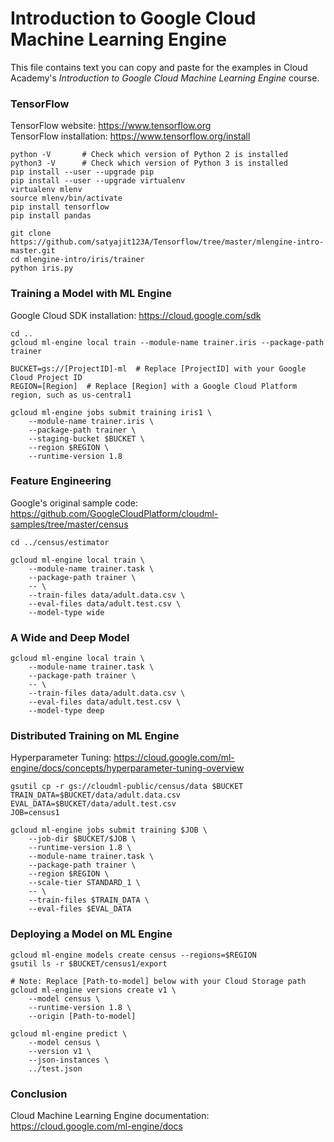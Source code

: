 # Introduction to Google Cloud Machine Learning Engine
This file contains text you can copy and paste for the examples in Cloud Academy's _Introduction to Google Cloud Machine Learning Engine_ course.  

### TensorFlow
TensorFlow website: https://www.tensorflow.org  
TensorFlow installation: https://www.tensorflow.org/install  

```
python -V       # Check which version of Python 2 is installed
python3 -V      # Check which version of Python 3 is installed
pip install --user --upgrade pip
pip install --user --upgrade virtualenv
virtualenv mlenv
source mlenv/bin/activate
pip install tensorflow
pip install pandas
```

```
git clone https://github.com/satyajit123A/Tensorflow/tree/master/mlengine-intro-master.git
cd mlengine-intro/iris/trainer
python iris.py
```

### Training a Model with ML Engine
Google Cloud SDK installation: https://cloud.google.com/sdk  

```
cd ..
gcloud ml-engine local train --module-name trainer.iris --package-path trainer
```

```
BUCKET=gs://[ProjectID]-ml  # Replace [ProjectID] with your Google Cloud Project ID  
REGION=[Region]  # Replace [Region] with a Google Cloud Platform region, such as us-central1  
```
```
gcloud ml-engine jobs submit training iris1 \
    --module-name trainer.iris \
    --package-path trainer \
    --staging-bucket $BUCKET \
    --region $REGION \
    --runtime-version 1.8
```

### Feature Engineering
Google's original sample code: https://github.com/GoogleCloudPlatform/cloudml-samples/tree/master/census

```
cd ../census/estimator
```

```
gcloud ml-engine local train \
    --module-name trainer.task \
    --package-path trainer \
    -- \
    --train-files data/adult.data.csv \
    --eval-files data/adult.test.csv \
    --model-type wide
```

### A Wide and Deep Model
```
gcloud ml-engine local train \
    --module-name trainer.task \
    --package-path trainer \
    -- \
    --train-files data/adult.data.csv \
    --eval-files data/adult.test.csv \
    --model-type deep
```

### Distributed Training on ML Engine
Hyperparameter Tuning: https://cloud.google.com/ml-engine/docs/concepts/hyperparameter-tuning-overview  

```
gsutil cp -r gs://cloudml-public/census/data $BUCKET  
TRAIN_DATA=$BUCKET/data/adult.data.csv  
EVAL_DATA=$BUCKET/data/adult.test.csv  
JOB=census1  
```

```
gcloud ml-engine jobs submit training $JOB \
    --job-dir $BUCKET/$JOB \
    --runtime-version 1.8 \
    --module-name trainer.task \
    --package-path trainer \
    --region $REGION \
    --scale-tier STANDARD_1 \
    -- \
    --train-files $TRAIN_DATA \
    --eval-files $EVAL_DATA
```

### Deploying a Model on ML Engine
```
gcloud ml-engine models create census --regions=$REGION  
gsutil ls -r $BUCKET/census1/export  
```
```
# Note: Replace [Path-to-model] below with your Cloud Storage path
gcloud ml-engine versions create v1 \
    --model census \
    --runtime-version 1.8 \
    --origin [Path-to-model]
```
```
gcloud ml-engine predict \
    --model census \
    --version v1 \
    --json-instances \
    ../test.json
```

### Conclusion
Cloud Machine Learning Engine documentation: https://cloud.google.com/ml-engine/docs  
